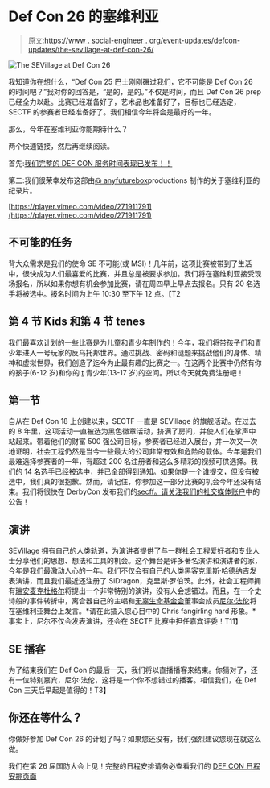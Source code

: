 # Def Con 26 的塞维利亚

> 原文:[https://www . social-engineer . org/event-updates/defcon-updates/the-sevillage-at-def-con-26/](https://www.social-engineer.org/event-updates/defcon-updates/the-sevillage-at-def-con-26/)

![The SEVillage at Def Con 26](../Images/7be9079e2ab53d2560979320f0773017.png)

我知道你在想什么，“Def Con 25 巴士刚刚碾过我们，它不可能是 Def Con 26 的时间吧？”我对你的回答是，“是的，是的。”不仅是时间，而且 Def Con 26 prep 已经全力以赴。比赛已经准备好了，艺术品也准备好了，目标也已经选定，SECTF 的参赛者已经准备好了。我们相信今年将会是最好的一年。

那么，今年在塞维利亚你能期待什么？

两个快速链接，然后再继续阅读。

首先:[我们完整的 DEF CON 服务时间表现已发布！！](https://www.social-engineer.org/sevillage-def-con/)

第二:我们很荣幸发布这部由[@ anyfuturebox](http://anyfuturebox.com)productions 制作的关于塞维利亚的纪录片。

[https://player.vimeo.com/video/271911791](https://player.vimeo.com/video/271911791)

## 不可能的任务

背大众需求是我们的使命 SE 不可能(或 MSI)！几年前，这项比赛被带到了生活中，很快成为人们最喜爱的比赛，并且总是被要求参加。我们将在塞维利亚接受现场报名，所以如果你想有机会参加比赛，请在周四早上早点去报名。只有 20 名选手将被选中。报名时间为上午 10:30 至下午 12 点。【T2

## 第 4 节 Kids 和第 4 节 tenes

我们最喜欢计划的一些比赛是为儿童和青少年制作的！今年，我们将带孩子们和青少年进入一号玩家的反乌托邦世界。通过挑战、密码和谜题来挑战他们的身体、精神和虚拟世界，我们创造了迄今为止最有趣的比赛之一。在这两个比赛中仍然有你的孩子(6-12 岁)和你的 [t](https://www.social-engineer.org/sevillage-def-con/the-sectf4teens/) 青少年(13-17 岁)的空间。所以今天就免费注册吧！

## 第一节

自从在 Def Con 18 上创建以来，SECTF 一直是 SEVillage 的旗舰活动。在过去的 8 年里，这项活动一直被选为黑色徽章活动，挤满了房间，并使人们在掌声中站起来。带着他们的财富 500 强公司目标，参赛者已经进入展台，并一次又一次地证明，社会工程仍然是当今一些最大的公司非常有效和危险的载体。今年是我们最难选择参赛者的一年，有超过 200 名注册者和这么多精彩的视频可供选择。我们的 14 名选手已经被选中，并已全部得到通知。如果你是一个谁提交，但没有被选中，我们真的很抱歉。然而，请记住，你参加这一部分比赛的机会今年还没有结束。我们将很快在 DerbyCon 发布我们的[secff。请关注我们的](https://www.social-engineer.org/sevillage-derby-con/)[社交媒体账户](https://twitter.com/SocEngineerInc)中的公告！

## 演讲

SEVillage 拥有自己的人类轨道，为演讲者提供了与一群社会工程爱好者和专业人士分享他们的思想、想法和工具的机会。这个舞台是许多著名演讲和演讲者的家，今年是我们最激动人心的一年。我们不仅会有自己的人类黑客克里斯·哈德纳吉发表演讲，而且我们最近还注册了 SiDragon，克里斯·罗伯茨。此外，社会工程师拥有[瑞安麦克杜格尔](https://www.social-engineer.com/social-engineer-team/ryan-macdougall/)将提出一个非常特别的演讲，没有人会想错过。而且，在一个史诗般的事件转折中，离合器自己的主唱和[无辜生命基金会](https://www.innocentlivesfoundation.org/)董事会成员[尼尔·法伦](https://twitter.com/npfallon)将在塞维利亚舞台上发言。*请在此插入您心目中的 Chris fangirling hard 形象。*事实上，尼尔不仅会发表演讲，还会在 SECTF 比赛中担任嘉宾评委！T11】

## SE 播客

为了结束我们在 Def Con 的最后一天，我们将以直播播客来结束。你猜对了，还有一位特别嘉宾，尼尔·法伦，这将是一个你不想错过的播客。相信我们，在 Def Con 三天后早起是值得的！T3】

## 你还在等什么？

你做好参加 Def Con 26 的计划了吗？如果您还没有，我们强烈建议您现在就这么做。

我们在第 26 届国防大会上见！完整的日程安排请务必查看我们的 [DEF CON 日程安排页面](https://www.social-engineer.org/sevillage-def-con/)